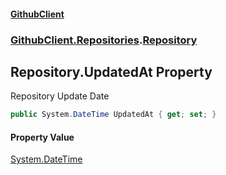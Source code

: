 #### [GithubClient](index.md 'index')
### [GithubClient.Repositories](GithubClient.Repositories.md 'GithubClient.Repositories').[Repository](GithubClient.Repositories.Repository.md 'GithubClient.Repositories.Repository')

## Repository.UpdatedAt Property

Repository Update Date

```csharp
public System.DateTime UpdatedAt { get; set; }
```

#### Property Value
[System.DateTime](https://docs.microsoft.com/en-us/dotnet/api/System.DateTime 'System.DateTime')